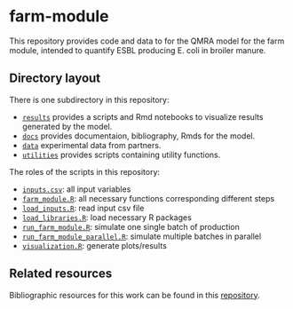 # farm-module

This repository provides code and data to for the 
QMRA model for the farm module, intended to quantify
ESBL producing E. coli in broiler manure.

## Directory layout

There is one subdirectory in this repository:

* [`results`](./results/) provides a scripts and Rmd notebooks to visualize results
  generated by the model. 
* [`docs`](./docs/) provides documentaion, bibliography, Rmds for the model. 
* [`data`](./data/) experimental data from partners.
* [`utilities`](./docs/) provides scripts containing utility functions. 


The roles of the scripts in this repository:

* [`inputs.csv`](./inputs.csv): all input variables 
* [`farm_module.R`](./farm_module.R): all necessary functions corresponding different steps
* [`load_inputs.R`](./load_inputs.R): read input csv file
* [`load_libraries.R`](./load_libraries.R): load necessary R packages
* [`run_farm_module.R`](./run_farm_module.R): simulate one single batch of production
* [`run_farm_module_parallel.R`](./run_farm_module_parallel.R): simulate multiple batches in parallel
* [`visualization.R`](./visualization.R): generate plots/results

## Related resources

Bibliographic resources for this work can be found in this 
[repository](https://github.com/ENVIRE-JPIAMR/bibliography/tree/main/farm-module).

